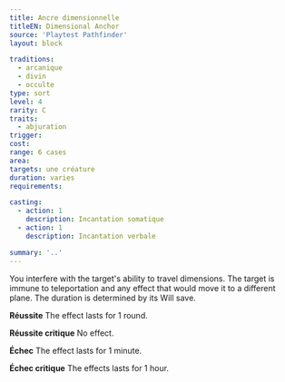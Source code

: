 ```yaml
---
title: Ancre dimensionnelle
titleEN: Dimensional Anchor
source: 'Playtest Pathfinder'
layout: block

traditions:
  - arcanique
  - divin
  - occulte
type: sort
level: 4
rarity: C
traits:
  - abjuration
trigger: 
cost: 
range: 6 cases
area: 
targets: une créature
duration: varies
requirements: 

casting:
  - action: 1
    description: Incantation somatique
  - action: 1
    description: Incantation verbale

summary: '..'
---
```

You interfere with the target's ability to travel dimensions. The target is immune to teleportation and any effect that would move it to a different plane. The duration is determined by its Will save.

**Réussite** The effect lasts for 1 round.

**Réussite critique** No effect.

**Échec** The effect lasts for 1 minute.

**Échec critique** The effects lasts for 1 hour.